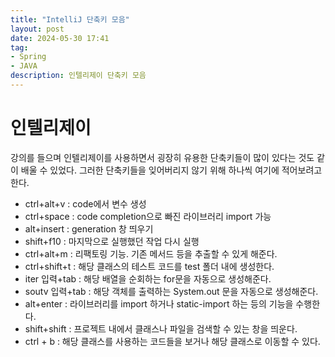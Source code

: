 ```yaml
---
title: "IntelliJ 단축키 모음"
layout: post
date: 2024-05-30 17:41
tag:
- Spring
- JAVA
description: 인텔리제이 단축키 모음
---   
```


# 인텔리제이
강의를 들으며 인텔리제이를 사용하면서 굉장히 유용한 단축키들이 많이 있다는 것도 같이 배울 수 있었다. 그러한 단축키들을 잊어버리지 않기 위해 하나씩 여기에 적어보려고 한다.  

- ctrl+alt+v : code에서 변수 생성  
- ctrl+space : code completion으로 빠진 라이브러리 import 가능  
- alt+insert : generation 창 띄우기  
- shift+f10 : 마지막으로 실행했던 작업 다시 실행  
- ctrl+alt+m : 리팩토링 기능. 기존 메서드 등을 추출할 수 있게 해준다.  
- ctrl+shift+t : 해당 클래스의 테스트 코드를 test 폴더 내에 생성한다.  
- iter 입력+tab : 해당 배열을 순회하는 for문을 자동으로 생성해준다.  
- soutv 입력+tab : 해당 객체를 출력하는 System.out 문을 자동으로 생성해준다.  
- alt+enter : 라이브러리를 import 하거나 static-import 하는 등의 기능을 수행한다.  
- shift+shift : 프로젝트 내에서 클래스나 파일을 검색할 수 있는 창을 띄운다.  
- ctrl + b : 해당 클래스를 사용하는 코드들을 보거나 해당 클래스로 이동할 수 있다.  

